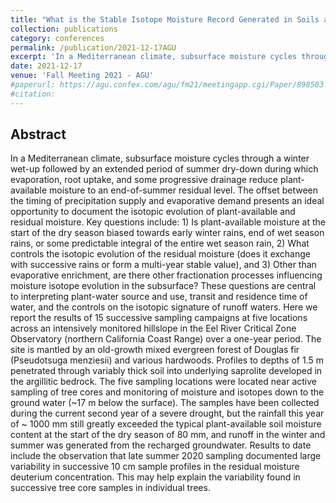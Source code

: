 ```yaml
---
title: "What is the Stable Isotope Moisture Record Generated in Soils and Shallow Saprolite Across a Seasonal Wet-up and Dry-down Cycle in a Mediterranean Climate?"
collection: publications
category: conferences
permalink: /publication/2021-12-17AGU
excerpt: 'In a Mediterranean climate, subsurface moisture cycles through a winter wet-up followed by an extended period of summer dry-down during which evaporation, root uptake, and some progressive drainage reduce plant-available moisture to an end-of-summer residual level. The offset between the timing of precipitation supply and evaporative demand presents an ideal opportunity to document the isotopic evolution of plant-available and residual moisture...'
date: 2021-12-17
venue: 'Fall Meeting 2021 - AGU'
#paperurl: https://agu.confex.com/agu/fm21/meetingapp.cgi/Paper/898503
#citation: 
---
```


Abstract
---
In a Mediterranean climate, subsurface moisture cycles through a winter wet-up followed by an extended period of summer dry-down during which evaporation, root uptake, and some progressive drainage reduce plant-available moisture to an end-of-summer residual level. The offset between the timing of precipitation supply and evaporative demand presents an ideal opportunity to document the isotopic evolution of plant-available and residual moisture. Key questions include: 1) Is plant-available moisture at the start of the dry season biased towards early winter rains, end of wet season rains, or some predictable integral of the entire wet season rain, 2) What controls the isotopic evolution of the residual moisture (does it exchange with successive rains or form a multi-year stable value), and 3) Other than evaporative enrichment, are there other fractionation processes influencing moisture isotope evolution in the subsurface? These questions are central to interpreting plant-water source and use, transit and residence time of water, and the controls on the isotopic signature of runoff waters. Here we report the results of 15 successive sampling campaigns at five locations across an intensively monitored hillslope in the Eel River Critical Zone Observatory (northern California Coast Range) over a one-year period. The site is mantled by an old-growth mixed evergreen forest of Douglas fir (Pseudotsuga menziesii) and various hardwoods. Profiles to depths of 1.5 m penetrated through variably thick soil into underlying saprolite developed in the argillitic bedrock. The five sampling locations were located near active sampling of tree cores and monitoring of moisture and isotopes down to the ground water (~17 m below the surface). The samples have been collected during the current second year of a severe drought, but the rainfall this year of ~ 1000 mm still greatly exceeded the typical plant-available soil moisture content at the start of the dry season of 80 mm, and runoff in the winter and summer was generated from the recharged groundwater. Results to date include the observation that late summer 2020 sampling documented large variability in successive 10 cm sample profiles in the residual moisture deuterium concentration. This may help explain the variability found in successive tree core samples in individual trees.